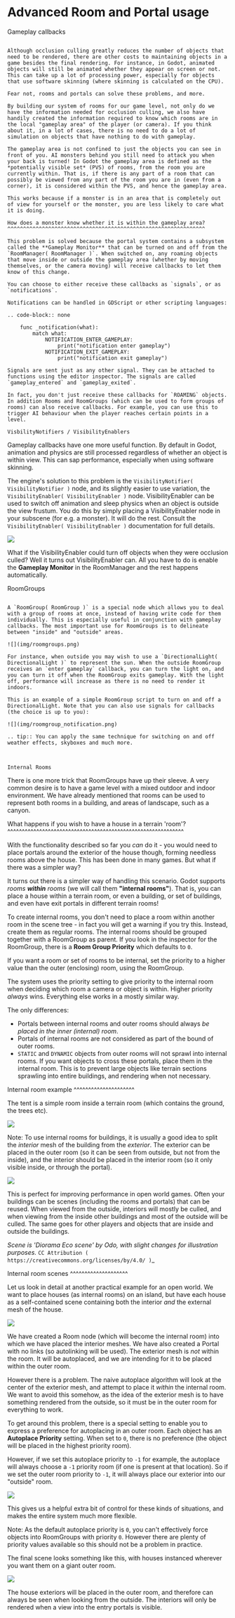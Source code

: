 Advanced Room and Portal usage
==============================

Gameplay callbacks
~~~~~~~~~~~~~~~~~~

Although occlusion culling greatly reduces the number of objects that need to be rendered, there are other costs to maintaining objects in a game besides the final rendering. For instance, in Godot, animated objects will still be animated whether they appear on screen or not. This can take up a lot of processing power, especially for objects that use software skinning (where skinning is calculated on the CPU).

Fear not, rooms and portals can solve these problems, and more.

By building our system of rooms for our game level, not only do we have the information needed for occlusion culling, we also have handily created the information required to know which rooms are in the local "gameplay area" of the player (or camera). If you think about it, in a lot of cases, there is no need to do a lot of simulation on objects that have nothing to do with gameplay.

The gameplay area is not confined to just the objects you can see in front of you. AI monsters behind you still need to attack you when your back is turned! In Godot the gameplay area is defined as the *potentially visible set* (PVS) of rooms, from the room you are currently within. That is, if there is any part of a room that can possibly be viewed from any part of the room you are in (even from a corner), it is considered within the PVS, and hence the gameplay area.

This works because if a monster is in an area that is completely out of view for yourself or the monster, you are less likely to care what it is doing.

How does a monster know whether it is within the gameplay area?
^^^^^^^^^^^^^^^^^^^^^^^^^^^^^^^^^^^^^^^^^^^^^^^^^^^^^^^^^^^^^^^

This problem is solved because the portal system contains a subsystem called the **Gameplay Monitor** that can be turned on and off from the `RoomManager( RoomManager )`. When switched on, any roaming objects that move inside or outside the gameplay area (whether by moving themselves, or the camera moving) will receive callbacks to let them know of this change.

You can choose to either receive these callbacks as `signals`, or as `notifications`.

Notifications can be handled in GDScript or other scripting languages:

.. code-block:: none

	func _notification(what):
		match what:
			NOTIFICATION_ENTER_GAMEPLAY:
				print("notification enter gameplay")
			NOTIFICATION_EXIT_GAMEPLAY:
				print("notification exit gameplay")

Signals are sent just as any other signal. They can be attached to functions using the editor inspector. The signals are called `gameplay_entered` and `gameplay_exited`.

In fact, you don't just receive these callbacks for `ROAMING` objects. In addition Rooms and RoomGroups (which can be used to form groups of rooms) can also receive callbacks. For example, you can use this to trigger AI behaviour when the player reaches certain points in a level.

VisbilityNotifiers / VisibilityEnablers
~~~~~~~~~~~~~~~~~~~~~~~~~~~~~~~~~~~~~~~

Gameplay callbacks have one more useful function. By default in Godot, animation and physics are still processed regardless of whether an object is within view. This can sap performance, especially when using software skinning.

The engine's solution to this problem is the `VisibilityNotifier( VisibilityNotifier )` node, and its slightly easier to use variation, the `VisibilityEnabler( VisibilityEnabler )` node. VisibilityEnabler can be used to switch off animation and sleep physics when an object is outside the view frustum. You do this by simply placing a VisibilityEnabler node in your subscene (for e.g. a monster). It will do the rest. Consult the `VisibilityEnabler( VisibilityEnabler )` documentation for full details.

![](img/visibility_enabler.png)

What if the VisibilityEnabler could turn off objects when they were occlusion culled? Well it turns out VisibilityEnabler can. All you have to do is enable the **Gameplay Monitor** in the RoomManager and the rest happens automatically.



RoomGroups
~~~~~~~~~~

A `RoomGroup( RoomGroup )` is a special node which allows you to deal with a group of rooms at once, instead of having write code for them individually. This is especially useful in conjunction with gameplay callbacks. The most important use for RoomGroups is to delineate between "inside" and "outside" areas.

![](img/roomgroups.png)

For instance, when outside you may wish to use a `DirectionalLight( DirectionalLight )` to represent the sun. When the outside RoomGroup receives an `enter gameplay` callback, you can turn the light on, and you can turn it off when the RoomGroup exits gameplay. With the light off, performance will increase as there is no need to render it indoors.

This is an example of a simple RoomGroup script to turn on and off a DirectionalLight. Note that you can also use signals for callbacks (the choice is up to you):

![](img/roomgroup_notification.png)

.. tip:: You can apply the same technique for switching on and off weather effects, skyboxes and much more.



Internal Rooms
~~~~~~~~~~~~~~

There is one more trick that RoomGroups have up their sleeve. A very common desire is to have a game level with a mixed outdoor and indoor environment. We have already mentioned that rooms can be used to represent both rooms in a building, and areas of landscape, such as a canyon.

What happens if you wish to have a house in a terrain 'room'?
^^^^^^^^^^^^^^^^^^^^^^^^^^^^^^^^^^^^^^^^^^^^^^^^^^^^^^^^^^^^^

With the functionality described so far you *can* do it - you would need to place portals around the exterior of the house though, forming needless rooms above the house. This has been done in many games. But what if there was a simpler way?

It turns out there is a simpler way of handling this scenario. Godot supports *rooms **within** rooms* (we will call them **"internal rooms"**). That is, you can place a house within a terrain room, or even a building, or set of buildings, and even have exit portals in different terrain rooms!

To create internal rooms, you don't need to place a room within another room in the scene tree - in fact you will get a warning if you try this. Instead, create them as regular rooms. The internal rooms should be grouped together with a RoomGroup as parent. If you look in the inspector for the RoomGroup, there is a **Room Group Priority** which defaults to `0`.

If you want a room or set of rooms to be internal, set the priority to a higher value than the outer (enclosing) room, using the RoomGroup.

The system uses the priority setting to give priority to the internal room when deciding which room a camera or object is within. Higher priority *always* wins. Everything else works in a mostly similar way.

The only differences:

- Portals between internal rooms and outer rooms should always *be placed in the inner (internal) room*.
- Portals of internal rooms are not considered as part of the bound of outer rooms.
- `STATIC` and `DYNAMIC` objects from outer rooms will not sprawl into internal rooms. If you want objects to cross these portals, place them in the internal room. This is to prevent large objects like terrain sections sprawling into entire buildings, and rendering when not necessary.

Internal room example
^^^^^^^^^^^^^^^^^^^^^

The tent is a simple room inside a terrain room (which contains the ground, the trees etc).

![](img/tent.png)

Note:
 To use internal rooms for buildings, it is usually a good idea to split the *interior* mesh of the building from the *exterior*. The exterior can be placed in the outer room (so it can be seen from outside, but not from the inside), and the interior should be placed in the interior room (so it only visible inside, or through the portal).

![](img/tent_terrain.png)

This is perfect for improving performance in open world games. Often your buildings can be scenes (including the rooms and portals) that can be reused. When viewed from the outside, interiors will mostly be culled, and when viewing from the inside other buildings and most of the outside will be culled. The same goes for other players and objects that are inside and outside the buildings.

*Scene is 'Diorama Eco scene' by Odo, with slight changes for illustration purposes.* `CC Attribution ( https://creativecommons.org/licenses/by/4.0/ )`_

Internal room scenes
^^^^^^^^^^^^^^^^^^^^

Let us look in detail at another practical example for an open world. We want to place houses (as internal rooms) on an island, but have each house as a self-contained scene containing both the interior *and* the external mesh of the house.

![](img/house_scene.png)

We have created a Room node (which will become the internal room) into which we have placed the interior meshes. We have also created a Portal with no links (so autolinking will be used). The exterior mesh is *not* within the room. It will be autoplaced, and we are intending for it to be placed within the outer room.

However there is a problem. The naive autoplace algorithm will look at the center of the exterior mesh, and attempt to place it *within* the internal room. We want to avoid this somehow, as the idea of the exterior mesh is to have something rendered from the outside, so it must be in the outer room for everything to work.

To get around this problem, there is a special setting to enable you to express a preference for autoplacing in an outer room. Each object has an **Autoplace Priority** setting. When set to `0`, there is no preference (the object will be placed in the highest priority room).

However, if we set this autoplace priority to `-1` for example, the autoplace will always choose a `-1` priority room (if one is present at that location). So if we set the outer room priority to `-1`, it will always place our exterior into our "outside" room.

![](img/autoplace_priority.png)

This gives us a helpful extra bit of control for these kinds of situations, and makes the entire system much more flexible.

Note:
 As the default autoplace priority is `0`, you can't effectively force objects into RoomGroups with priority `0`. However there are plenty of priority values available so this should not be a problem in practice.

The final scene looks something like this, with houses instanced wherever you want them on a giant outer room.

![](img/island.png)

The house exteriors will be placed in the outer room, and therefore can always be seen when looking from the outside. The interiors will only be rendered when a view into the entry portals is visible.
